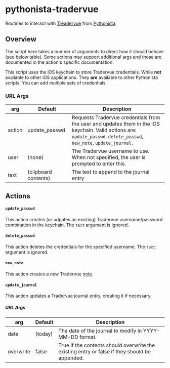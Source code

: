 # pythonista-tradervue
Routines to interact with [Treadervue](https://www.tradervue.com) from [Pythonista](http://omz-software.com/pythonista).

## Overview
The script here takes a number of arguments to direct how it should behave (see below table). Some actions may support additional args and those are documented in the action's specific documentation. 

This script uses the iOS keychain to store Tradervue credentials. While **not** available to other iOS applications. They **are** available to other Pythonista scripts. You can add multiple sets of credentials.

### URL Args
|arg|Default|Description|
|---|-------|-----------|
|action | update\_passwd | Requests Tradervue credentials from the user and updates them in the iOS keychain. Valid actions are: `update_passwd`, `delete_passwd`, `new_note`, `update_journal`.|
|user | (none) | The Tradervue username to use. When not specified, the user is prompted to enter this.|
|text | (clipboard contents) | The text to append to the journal entry|

## Actions
#### `update_passwd`
This action creates (or udpates an existing) Tradervue username/password combination in the keychain. The `text` argument is ignored. 

#### `delete_passwd`
This action deletes the credentials for the specified username. The `text` argument is ignored. 

#### `new_note`
This action creates a new Tradervue [note](http://blog.tradervue.com/2014/05/01/saving-notes/). 

#### `update_journal`
This action updates a Tradervue journal entry, creating it if necessary.

##### URL Args
|arg|Default|Description|
|---|-------|-----------|
|date | (today) | The date of the journal to modify in YYYY-MM-DD format. |
|overwrite | false | True if the contents should overwrite the existing entry or false if they should be appended.|

